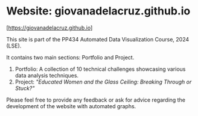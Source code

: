 # Website: giovanadelacruz.github.io

[https://giovanadelacruz.github.io]

This site is part of the PP434 Automated Data Visualization Course, 2024 (LSE).

It contains two main sections: Portfolio and Project.

1. Portfolio: A collection of 10 technical challenges showcasing various data analysis techniques.
2. Project: _"Educated Women and the Glass Ceiling: Breaking Through or Stuck?"_

Please feel free to provide any feedback or ask for advice regarding the development of the website with automated graphs.
